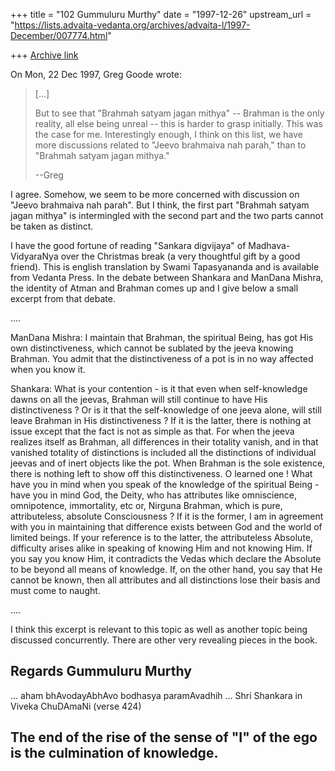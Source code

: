 +++
title = "102 Gummuluru Murthy"
date = "1997-12-26"
upstream_url = "https://lists.advaita-vedanta.org/archives/advaita-l/1997-December/007774.html"

+++
[Archive link](https://lists.advaita-vedanta.org/archives/advaita-l/1997-December/007774.html)

On Mon, 22 Dec 1997, Greg Goode wrote:

> [...]
>
> But to see that "Brahmah satyam jagan mithya" -- Brahman is the only
> reality, all else being unreal -- this is harder to grasp initially.  This
> was the case for me.  Interestingly enough, I think on this list, we have
> more discussions related to "Jeevo brahmaiva nah parah," than to "Brahmah
> satyam jagan mithya."
>
> --Greg
>

I agree. Somehow, we seem to be more concerned with discussion on
"Jeevo brahmaiva nah parah". But I think, the first part "Brahmah
satyam jagan mithya" is intermingled with the second part and the
two parts cannot be taken as distinct.

I have the good fortune of reading "Sankara digvijaya" of Madhava-
VidyaraNya over the Christmas break (a very thoughtful gift by a
good friend). This is english translation by Swami Tapasyananda and
is available from Vedanta Press. In the debate between Shankara and
ManDana Mishra, the identity of Atman and Brahman comes up and I
give below a small excerpt from that debate.

....

ManDana Mishra: I maintain that Brahman, the spiritual Being, has
  got His own distinctiveness, which cannot be sublated by the jeeva
  knowing Brahman. You admit that the distinctiveness of a pot is in
  no way affected when you know it.

Shankara:  What is your contention - is it that even when self-knowledge
  dawns on all the jeevas, Brahman will still continue to have His
  distinctiveness ? Or is it that the self-knowledge of one jeeva alone,
  will still leave Brahman in His distinctiveness ? If it is the latter,
  there is nothing at issue except that the fact is not as simple as that.
  For when the jeeva realizes itself as Brahman, all differences in their
  totality vanish, and in that vanished totality of distinctions is
  included all the distinctions of individual jeevas and of inert objects
  like the pot. When Brahman is the sole existence, there is nothing left
  to show off this distinctiveness. O learned one ! What have you in mind
  when you speak of the knowledge of the spiritual Being - have you in
  mind God, the Deity, who has attributes like omniscience, omnipotence,
  immortality, etc or, Nirguna Brahman, which is pure, attributeless,
  absolute Consciousness ? If it is the former, I am in agreement with
  you in maintaining that difference exists between God and the world
  of limited beings. If your reference is to the latter, the
  attributeless Absolute, difficulty arises alike in speaking of
  knowing Him and not knowing Him. If you say you know Him, it
  contradicts the Vedas which declare the Absolute to be beyond all
  means of knowledge. If, on the other hand, you say that He cannot be
  known, then all attributes and all distinctions lose their basis and
  must come to naught.

....

I think this excerpt is relevant to this topic as well as another
topic being discussed concurrently. There are other very revealing
pieces in the book.

Regards
Gummuluru Murthy
------------------------------------------------------------------------
... aham bhAvodayAbhAvo bodhasya paramAvadhih ...
                        Shri Shankara in Viveka ChuDAmaNi (verse 424)

The end of the rise of the sense of "I" of the ego is the culmination
of knowledge.
------------------------------------------------------------------------

